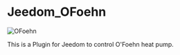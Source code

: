 # Jeedom_OFoehn

![OFoehn](https://sattaz.github.io/Jeedom_OFoehn/pictures/ofoehn_icon.png)

This is a Plugin for Jeedom to control O'Foehn heat pump.
